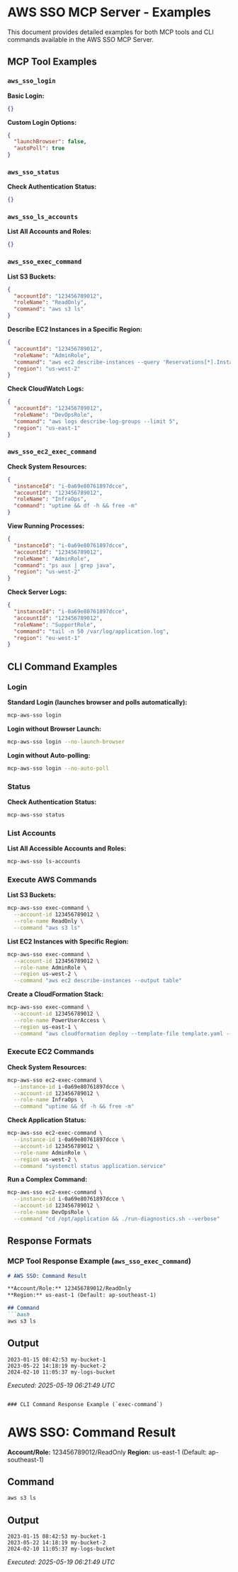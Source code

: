 # AWS SSO MCP Server - Examples

This document provides detailed examples for both MCP tools and CLI commands available in the AWS SSO MCP Server.

## MCP Tool Examples

### `aws_sso_login`

**Basic Login:**
```json
{}
```

**Custom Login Options:**
```json
{
  "launchBrowser": false,
  "autoPoll": true
}
```

### `aws_sso_status`

**Check Authentication Status:**
```json
{}
```

### `aws_sso_ls_accounts`

**List All Accounts and Roles:**
```json
{}
```

### `aws_sso_exec_command`

**List S3 Buckets:**
```json
{
  "accountId": "123456789012", 
  "roleName": "ReadOnly",
  "command": "aws s3 ls"
}
```

**Describe EC2 Instances in a Specific Region:**
```json
{
  "accountId": "123456789012",
  "roleName": "AdminRole",
  "command": "aws ec2 describe-instances --query 'Reservations[*].Instances[*].[InstanceId,State.Name,InstanceType]' --output table",
  "region": "us-west-2"
}
```

**Check CloudWatch Logs:**
```json
{
  "accountId": "123456789012",
  "roleName": "DevOpsRole",
  "command": "aws logs describe-log-groups --limit 5",
  "region": "us-east-1"
}
```

### `aws_sso_ec2_exec_command`

**Check System Resources:**
```json
{
  "instanceId": "i-0a69e80761897dcce",
  "accountId": "123456789012",
  "roleName": "InfraOps",
  "command": "uptime && df -h && free -m"
}
```

**View Running Processes:**
```json
{
  "instanceId": "i-0a69e80761897dcce",
  "accountId": "123456789012",
  "roleName": "AdminRole",
  "command": "ps aux | grep java",
  "region": "us-west-2"
}
```

**Check Server Logs:**
```json
{
  "instanceId": "i-0a69e80761897dcce",
  "accountId": "123456789012",
  "roleName": "SupportRole",
  "command": "tail -n 50 /var/log/application.log",
  "region": "eu-west-1"
}
```

## CLI Command Examples

### Login

**Standard Login (launches browser and polls automatically):**
```bash
mcp-aws-sso login
```

**Login without Browser Launch:**
```bash
mcp-aws-sso login --no-launch-browser
```

**Login without Auto-polling:**
```bash
mcp-aws-sso login --no-auto-poll
```

### Status

**Check Authentication Status:**
```bash
mcp-aws-sso status
```

### List Accounts

**List All Accessible Accounts and Roles:**
```bash
mcp-aws-sso ls-accounts
```

### Execute AWS Commands

**List S3 Buckets:**
```bash
mcp-aws-sso exec-command \
  --account-id 123456789012 \
  --role-name ReadOnly \
  --command "aws s3 ls"
```

**List EC2 Instances with Specific Region:**
```bash
mcp-aws-sso exec-command \
  --account-id 123456789012 \
  --role-name AdminRole \
  --region us-west-2 \
  --command "aws ec2 describe-instances --output table"
```

**Create a CloudFormation Stack:**
```bash
mcp-aws-sso exec-command \
  --account-id 123456789012 \
  --role-name PowerUserAccess \
  --region us-east-1 \
  --command "aws cloudformation deploy --template-file template.yaml --stack-name my-stack --parameter-overrides Param1=value1"
```

### Execute EC2 Commands

**Check System Resources:**
```bash
mcp-aws-sso ec2-exec-command \
  --instance-id i-0a69e80761897dcce \
  --account-id 123456789012 \
  --role-name InfraOps \
  --command "uptime && df -h && free -m"
```

**Check Application Status:**
```bash
mcp-aws-sso ec2-exec-command \
  --instance-id i-0a69e80761897dcce \
  --account-id 123456789012 \
  --role-name AdminRole \
  --region us-west-2 \
  --command "systemctl status application.service"
```

**Run a Complex Command:**
```bash
mcp-aws-sso ec2-exec-command \
  --instance-id i-0a69e80761897dcce \
  --account-id 123456789012 \
  --role-name DevOpsRole \
  --command "cd /opt/application && ./run-diagnostics.sh --verbose"
```

## Response Formats

### MCP Tool Response Example (`aws_sso_exec_command`)

```markdown
# AWS SSO: Command Result

**Account/Role:** 123456789012/ReadOnly
**Region:** us-east-1 (Default: ap-southeast-1)

## Command
```bash
aws s3 ls
```

## Output
```
2023-01-15 08:42:53 my-bucket-1
2023-05-22 14:18:19 my-bucket-2
2024-02-10 11:05:37 my-logs-bucket
```

*Executed: 2025-05-19 06:21:49 UTC*
```

### CLI Command Response Example (`exec-command`)

```
# AWS SSO: Command Result

**Account/Role:** 123456789012/ReadOnly
**Region:** us-east-1 (Default: ap-southeast-1)

## Command
```bash
aws s3 ls
```

## Output
```
2023-01-15 08:42:53 my-bucket-1
2023-05-22 14:18:19 my-bucket-2
2024-02-10 11:05:37 my-logs-bucket
```

*Executed: 2025-05-19 06:21:49 UTC*
``` 
